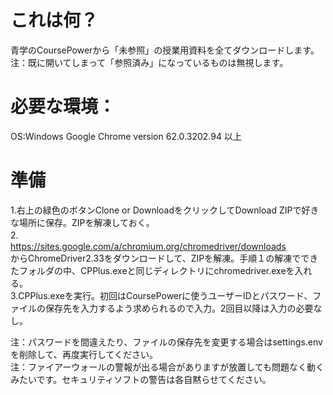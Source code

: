 # これは何？  
青学のCoursePowerから「未参照」の授業用資料を全てダウンロードします。  
注：既に開いてしまって「参照済み」になっているものは無視します。  
  
# 必要な環境：  
 OS:Windows  Google Chrome version 62.0.3202.94 以上  
  
# 準備  
1.右上の緑色のボタンClone or DownloadをクリックしてDownload ZIPで好きな場所に保存。ZIPを解凍しておく。  
2.　　　　https://sites.google.com/a/chromium.org/chromedriver/downloads  
  からChromeDriver2.33をダウンロードして、ZIPを解凍。手順１の解凍でできたフォルダの中、CPPlus.exeと同じディレクトリにchromedriver.exeを入れる。  
3.CPPlus.exeを実行。初回はCoursePowerに使うユーザーIDとパスワード、ファイルの保存先を入力するよう求められるので入力。2回目以降は入力の必要なし。  
  
  
注：パスワードを間違えたり、ファイルの保存先を変更する場合はsettings.envを削除して、再度実行してください。  
注：ファイアーウォールの警報が出る場合がありますが放置しても問題なく動くみたいです。セキュリティソフトの警告は各自黙らせてください。